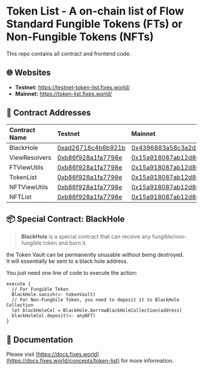 # Token List - A on-chain list of Flow Standard Fungible Tokens (FTs) or Non-Fungible Tokens (NFTs)

This repo contains all contract and frontend code.

## 🌐 Websites

- **Testnet:** <https://testnet-token-list.fixes.world/>  
- **Mainnet:** <https://token-list.fixes.world/>

## 🔗 Contract Addresses

| Contract Name | Testnet | Mainnet |
| :------------ | :------ | :------ |
| BlackHole | [0xad26718c4b6b921b](https://contractbrowser.com/A.ad26718c4b6b921b.BlackHole) | [0x4396883a58c3a2d1](https://contractbrowser.com/A.4396883a58c3a2d1.BlackHole) |
| ViewResolvers | [0xb86f928a1fa7798e](https://contractbrowser.com/A.b86f928a1fa7798e.ViewResolvers) | [0x15a918087ab12d86](https://contractbrowser.com/A.15a918087ab12d86.ViewResolvers) |
| FTViewUtils | [0xb86f928a1fa7798e](https://contractbrowser.com/A.b86f928a1fa7798e.FTViewUtils) | [0x15a918087ab12d86](https://contractbrowser.com/A.15a918087ab12d86.FTViewUtils) |
| TokenList | [0xb86f928a1fa7798e](https://contractbrowser.com/A.b86f928a1fa7798e.TokenList) | [0x15a918087ab12d86](https://contractbrowser.com/A.15a918087ab12d86.TokenList) |
| NFTViewUtils | [0xb86f928a1fa7798e](https://contractbrowser.com/A.b86f928a1fa7798e.NFTViewUtils) | [0x15a918087ab12d86](https://contractbrowser.com/A.15a918087ab12d86.NFTViewUtils) |
| NFTList | [0xb86f928a1fa7798e](https://contractbrowser.com/A.b86f928a1fa7798e.NFTList) | [0x15a918087ab12d86](https://contractbrowser.com/A.15a918087ab12d86.NFTList) |

## 📦 Special Contract: BlackHole

> **BlackHole** is a special contract that can receive any fungible/non-fungible token and burn it.

the Token Vault can be permanently unusable without being destroyed.  
It will essentially be sent to a black hole address.

You just need one line of code to execute the action:

```cadence
execute {
  // For Fungible Token
  BlackHole.vanish(<- tokenVault)
  // For Non-Fungbile Token, you need to deposit it to BlackHole Collection
  let blackHoleCol = BlackHole.borrowBlackHoleCollection(address)
  blackHoleCol.deposit(<- anyNFT)
}
```

## 📄 Documentation

Please visit [https://docs.fixes.world](https://docs.fixes.world/concepts/token-list) for more information.
